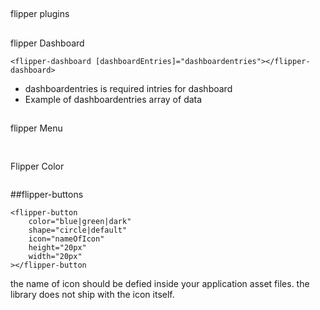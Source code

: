 ##
flipper plugins
##
flipper Dashboard

````
<flipper-dashboard [dashboardEntries]="dashboardentries"></flipper-dashboard>
````
- dashboardentries is required intries for dashboard
- Example of dashboardentries array of data

##
flipper Menu
````
````

##
Flipper Color
````
````

##flipper-buttons
````
<flipper-button
    color="blue|green|dark"
    shape="circle|default"
    icon="nameOfIcon"
    height="20px"
    width="20px"
></flipper-button
````
the name of icon should be defied inside your application asset files.
the library does not ship with the icon itself.
